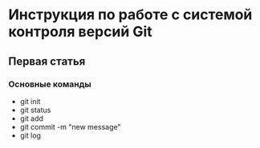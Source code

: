 # Инструкция по работе с системой контроля версий Git

## Первая статья

### Основные команды

* git init
* git status
* git add
* git commit -m "new message"
* git log
